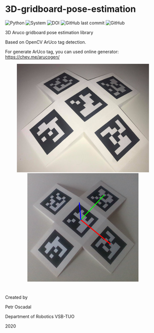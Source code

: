 # 3D-gridboard-pose-estimation
![Python](https://img.shields.io/badge/Python-2.7-green)
![System](https://img.shields.io/badge/System-Linux|Windows-green)
![DOI](https://img.shields.io/badge/doi-https://doi.org/10.3390/s20174825-green)
![GitHub last commit](https://img.shields.io/github/last-commit/robot-vsb-cz/3D-gridboard-pose-estimation) 
![GitHub](https://img.shields.io/github/license/robot-vsb-cz/3D-gridboard-pose-estimation)

3D Aruco gridboard pose estimation library

Based on OpenCV ArUco tag detection.  

For generate ArUco tag, you can used online generator: https://chev.me/arucogen/

<p align="center">
  <img src="images/Gridboard.jpg" height="350">
  <img src="images/DetectedGridboard.png" height="350" >
</p>


#
Created by 

Petr Oscadal 

Department of Robotics VSB-TUO

2020
#